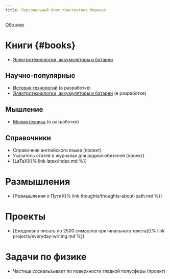 ```yaml
---
title: Персональный блог Константина Моренко
---
```


[Обо мне](resume.md)

# Книги {#books}

- [Электротехнологии, аккумуляторы и батареи](battery-info.ru)

## Научно-популярные

- [История технологий](https://www.gitbook.com/read/book/konstantin-morenko/istoriya-tehnologii) (в разработке)
- [Электротехнилогии, аккумуляторы и батареи](https://www.gitbook.com/read/book/konstantin-morenko/elektrotehnologii-akkumulyatori-i-batarei) (в разработке)

## Мышление

- [Мнемотехника](https://www.gitbook.com/read/book/konstantin-morenko/mnemotehnika) (в разработке)

## Справочники

- Справочник английского языка (проект)
- Указатель статей в журналах для радиолюбителей (проект)
- [LaTeX]({% link latex/index.md %})

# Размышления

- [Размышления о Пути]({% link thoughts/thoughts-about-path.md %})

# Проекты

- [Ежедневно писать по 2500 символов оригинального текста]({% link projects/everyday-writing.md %})

# Задачи по физике

- Частица соскальзывает по поверхности гладкой полусферы (проект)
